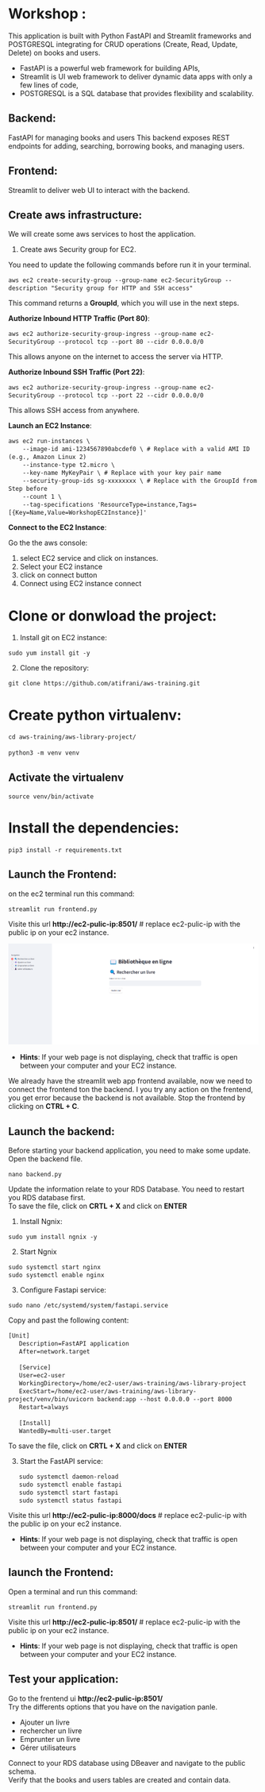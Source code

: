 # Workshop :

This application is built with Python FastAPI and Streamlit frameworks and POSTGRESQL  integrating for CRUD operations (Create, Read, Update, Delete) on books and users. 

* FastAPI is a powerful web framework for building APIs, 
* Streamlit is UI web framework to deliver dynamic data apps with only a few lines of code,  
* POSTGRESQL is a SQL database that provides flexibility and scalability.

## Backend: 
FastAPI for managing books and users
This backend exposes REST endpoints for adding, searching, borrowing books, and managing users.

## Frontend: 
Streamlit to deliver web UI to interact with the backend.

## Create aws infrastructure:
We will create some aws services to host the application.

1. Create aws Security group for EC2.

You need to update the following commands before run it in your terminal.

```
aws ec2 create-security-group --group-name ec2-SecurityGroup --description "Security group for HTTP and SSH access"
```

This command returns a **GroupId**, which you will use in the next steps.

**Authorize Inbound HTTP Traffic (Port 80)**:
```
aws ec2 authorize-security-group-ingress --group-name ec2-SecurityGroup --protocol tcp --port 80 --cidr 0.0.0.0/0
```
This allows anyone on the internet to access the server via HTTP.

**Authorize Inbound SSH Traffic (Port 22)**:
```
aws ec2 authorize-security-group-ingress --group-name ec2-SecurityGroup --protocol tcp --port 22 --cidr 0.0.0.0/0
```
This allows SSH access from anywhere.

**Launch an EC2 Instance**:

```
aws ec2 run-instances \
    --image-id ami-1234567890abcdef0 \ # Replace with a valid AMI ID (e.g., Amazon Linux 2)
    --instance-type t2.micro \
    --key-name MyKeyPair \ # Replace with your key pair name
    --security-group-ids sg-xxxxxxxx \ # Replace with the GroupId from Step before
    --count 1 \
    --tag-specifications 'ResourceType=instance,Tags=[{Key=Name,Value=WorkshopEC2Instance}]'
```

**Connect to the EC2 Instance**:

Go the the aws console:
1. select EC2 service and click on instances.
2. Select your EC2 instance
3. click on connect button
4. Connect using EC2 instance connect


# Clone or donwload the project:

1. Install git on EC2 instance:

```
sudo yum install git -y
```

2. Clone the repository:

```
git clone https://github.com/atifrani/aws-training.git
```

# Create python virtualenv:

```
cd aws-training/aws-library-project/

python3 -m venv venv

```

## Activate the virtualenv

```
source venv/bin/activate 
```

# Install the dependencies:

```
pip3 install -r requirements.txt
```

## Launch the Frontend:

on the ec2 terminal run this command:

```
streamlit run frontend.py
```
Visite this url **http://ec2-pulic-ip:8501/**  # replace ec2-pulic-ip with the public ip on your ec2 instance.

![alt text](images/frontend.png)

* **Hints**:
If your web page is not displaying, check that traffic is open between your computer and your EC2 instance.


We already have the streamlit web app frontend available, now we need to connect the frontend ton the backend.
I you try any action on the frentend, you get error because the backend is not available.
Stop the frontend by clicking on **CTRL + C**.

## Launch the backend:

Before starting your backend application, you need to make some update.
Open the backend file.

```
nano backend.py
```
Update the information relate to your RDS Database. You need to restart you RDS database first.  
To save the file, click on **CRTL + X** and click on **ENTER**

1. Install Ngnix:

```
sudo yum install ngnix -y
```

2. Start Ngnix
```
sudo systemctl start nginx
sudo systemctl enable nginx
```

3. Configure Fastapi service:

```
sudo nano /etc/systemd/system/fastapi.service
```

Copy and past the following content:

```
[Unit]
   Description=FastAPI application
   After=network.target

   [Service]
   User=ec2-user
   WorkingDirectory=/home/ec2-user/aws-training/aws-library-project
   ExecStart=/home/ec2-user/aws-training/aws-library-project/venv/bin/uvicorn backend:app --host 0.0.0.0 --port 8000
   Restart=always

   [Install]
   WantedBy=multi-user.target
```

To save the file, click on **CRTL + X** and click on **ENTER**

3. Start the FastAPI service:

```
   sudo systemctl daemon-reload
   sudo systemctl enable fastapi
   sudo systemctl start fastapi
   sudo systemctl status fastapi

```

Visite this url **http://ec2-pulic-ip:8000/docs**  # replace ec2-pulic-ip with the public ip on your ec2 instance.

* **Hints**:
If your web page is not displaying, check that traffic is open between your computer and your EC2 instance.

## launch the Frontend:

Open a terminal and run this command:

```
streamlit run frontend.py
```

Visite this url **http://ec2-pulic-ip:8501/**  # replace ec2-pulic-ip with the public ip on your ec2 instance.

* **Hints**:
If your web page is not displaying, check that traffic is open between your computer and your EC2 instance.

## Test your application:

Go to the frentend ui **http://ec2-pulic-ip:8501/**   
Try the differents options that you have on the navigation panle.  
 * Ajouter un livre
 * rechercher un livre
 * Emprunter un livre
 * Gérer utilisateurs

Connect to your RDS database using DBeaver and navigate to the public schema.  
Verify that the books and users tables are created and contain data.  